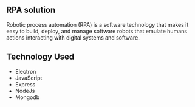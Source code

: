 ## RPA solution
Robotic process automation (RPA) is a software technology that makes it easy to build, deploy, and manage software robots that emulate humans actions interacting with digital systems and software.

## Technology Used

- Electron
- JavaScript
- Express
- NodeJs
- Mongodb

